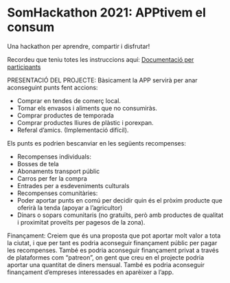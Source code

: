 # SomHackathon 2021: APPtivem el consum

Una hackathon per aprendre, compartir i disfrutar!

Recordeu que teniu totes les instruccions aquí:
[Documentació per participants](https://github.com/SomHackathon-2021/Organitzacio/wiki)

PRESENTACIÓ DEL PROJECTE:
Bàsicament la APP servirà per anar aconseguint punts fent accions:
- Comprar en tendes de comerç local.
- Tornar els envasos i aliments que no consumiràs.
- Comprar productes de temporada
- Comprar productes lliures de plàstic i porexpan. 
- Referal d’amics. (Implementació difícil). 

Els punts es podrien bescanviar en les següents recompenses:
- Recompenses individuals:
- Bosses de tela
- Abonaments transport públic
- Carros per fer la compra
- Entrades per a esdeveniments culturals
- Recompenses comunitàries:
- Poder aportar punts en comú per decidir quin és el pròxim producte que oferirà la tenda (apoyar a l’agricultor)
- Dinars o sopars comunitaris (no gratuïts, però amb productes de qualitat i proximitat proveïts per pagesos de la zona).


Finançament:
Creiem que és una proposta que pot aportar molt valor a tota la ciutat, i que per tant es podria aconseguir finançament públic per pagar les recompenses. També es podria aconseguir finançament privat a través de plataformes com “patreon”, on gent que creu en el projecte podria aportar una quantitat de diners mensual. També es podria aconseguir finançament d’empreses interessades en aparèixer a l’app.
